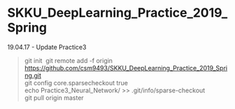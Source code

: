 # SKKU_DeepLearning_Practice_2019_Spring

19.04.17 - Update Practice3
> git init  
> git remote add -f origin https://github.com/csm9493/SKKU_DeepLearning_Practice_2019_Spring.git  
> git config core.sparsecheckout true  
> echo Practice3_Neural_Network/ >> .git/info/sparse-checkout  
> git pull origin master  
